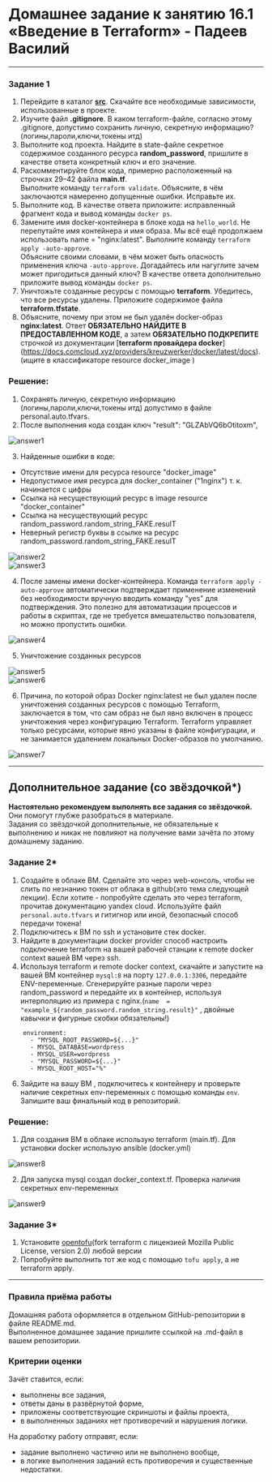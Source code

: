 # Домашнее задание к занятию 16.1 «Введение в Terraform» - Падеев Василий

------

### Задание 1

1. Перейдите в каталог [**src**](https://github.com/netology-code/ter-homeworks/tree/main/01/src). Скачайте все необходимые зависимости, использованные в проекте.  
2. Изучите файл **.gitignore**. В каком terraform-файле, согласно этому .gitignore, допустимо сохранить личную, секретную информацию?(логины,пароли,ключи,токены итд)  
3. Выполните код проекта. Найдите  в state-файле секретное содержимое созданного ресурса **random_password**, пришлите в качестве ответа конкретный ключ и его значение.  
4. Раскомментируйте блок кода, примерно расположенный на строчках 29–42 файла **main.tf**.  
Выполните команду ```terraform validate```. Объясните, в чём заключаются намеренно допущенные ошибки. Исправьте их.  
5. Выполните код. В качестве ответа приложите: исправленный фрагмент кода и вывод команды ```docker ps```.  
6. Замените имя docker-контейнера в блоке кода на ```hello_world```. Не перепутайте имя контейнера и имя образа. Мы всё ещё продолжаем использовать name = "nginx:latest". Выполните команду ```terraform apply -auto-approve```.  
Объясните своими словами, в чём может быть опасность применения ключа  ```-auto-approve```. Догадайтесь или нагуглите зачем может пригодиться данный ключ? В качестве ответа дополнительно приложите вывод команды ```docker ps```.  
8. Уничтожьте созданные ресурсы с помощью **terraform**. Убедитесь, что все ресурсы удалены. Приложите содержимое файла **terraform.tfstate**.   
9. Объясните, почему при этом не был удалён docker-образ **nginx:latest**. Ответ **ОБЯЗАТЕЛЬНО НАЙДИТЕ В ПРЕДОСТАВЛЕННОМ КОДЕ**, а затем **ОБЯЗАТЕЛЬНО ПОДКРЕПИТЕ** строчкой из документации [**terraform провайдера docker**]  (https://docs.comcloud.xyz/providers/kreuzwerker/docker/latest/docs).  (ищите в классификаторе resource docker_image )


### Решение:

1. Сохранять личную, секретную информацию (логины,пароли,ключи,токены итд) допустимо в файле personal.auto.tfvars.  
2. После выполнения кода создан ключ "result": "GLZAbVQ6bOtitoxm",

![answer1](https://github.com/Vasiliy-Ser/Introduction_to_Terraform_16.1/blob/e7039364b0d787d97d8cedb1360ce27603e8b5c3/png/1.2.png)

3. Найденные ошибки в коде:  
- Отсутствие имени для ресурса resource "docker_image"  
- Недопустимое имя ресурса для docker_container ("1nginx") т. к. начинается с цифры   
- Ссылка на несуществующий ресурс в image resource "docker_container"   
- Ссылка на несуществующий ресурс random_password.random_string_FAKE.resulT  
- Неверный регистр буквы в ссылке на ресурс random_password.random_string_FAKE.resulT  

![answer2](https://github.com/Vasiliy-Ser/Introduction_to_Terraform_16.1/blob/e7039364b0d787d97d8cedb1360ce27603e8b5c3/png/1.3.png)  
![answer3](https://github.com/Vasiliy-Ser/Introduction_to_Terraform_16.1/blob/e7039364b0d787d97d8cedb1360ce27603e8b5c3/png/1.4.png)

4. После замены имени docker-контейнера. Команда ```terraform apply -auto-approve``` автоматически подтверждает применение изменений без необходимости вручную вводить команду "yes" для подтверждения. Это полезно для автоматизации процессов и работы в скриптах, где не требуется вмешательство пользователя, но можно пропустить ошибки.  

![answer4](https://github.com/Vasiliy-Ser/Introduction_to_Terraform_16.1/blob/e7039364b0d787d97d8cedb1360ce27603e8b5c3/png/1.5.png)

5. Уничтожение созданных ресурсов

![answer5](https://github.com/Vasiliy-Ser/Introduction_to_Terraform_16.1/blob/e7039364b0d787d97d8cedb1360ce27603e8b5c3/png/1.6.png)  
![answer6](https://github.com/Vasiliy-Ser/Introduction_to_Terraform_16.1/blob/b20a3d42d8a961b66f7a56eff8fb44bcf9e2e35d/png/1.7.png)

6. Причина, по которой образ Docker nginx:latest не был удален после уничтожения созданных ресурсов с помощью Terraform, заключается в том, что сам образ не был явно включен в процесс уничтожения через конфигурацию Terraform. Terraform управляет только ресурсами, которые явно указаны в файле конфигурации, и не занимается удалением локальных Docker-образов по умолчанию.

![answer7](https://github.com/Vasiliy-Ser/Introduction_to_Terraform_16.1/blob/b20a3d42d8a961b66f7a56eff8fb44bcf9e2e35d/png/1.8.png)

------

## Дополнительное задание (со звёздочкой*)

**Настоятельно рекомендуем выполнять все задания со звёздочкой.** Они помогут глубже разобраться в материале.   
Задания со звёздочкой дополнительные, не обязательные к выполнению и никак не повлияют на получение вами зачёта по этому домашнему заданию. 

### Задание 2*

1. Создайте в облаке ВМ. Сделайте это через web-консоль, чтобы не слить по незнанию токен от облака в github(это тема следующей лекции). Если хотите - попробуйте сделать это через terraform, прочитав документацию yandex cloud. Используйте файл ```personal.auto.tfvars``` и гитигнор или иной, безопасный способ передачи токена!
2. Подключитесь к ВМ по ssh и установите стек docker.
3. Найдите в документации docker provider способ настроить подключение terraform на вашей рабочей станции к remote docker context вашей ВМ через ssh.
4. Используя terraform и  remote docker context, скачайте и запустите на вашей ВМ контейнер ```mysql:8``` на порту ```127.0.0.1:3306```, передайте ENV-переменные. Сгенерируйте разные пароли через random_password и передайте их в контейнер, используя интерполяцию из примера с nginx.(```name  = "example_${random_password.random_string.result}"```  , двойные кавычки и фигурные скобки обязательны!) 
```
    environment:
      - "MYSQL_ROOT_PASSWORD=${...}"
      - MYSQL_DATABASE=wordpress
      - MYSQL_USER=wordpress
      - "MYSQL_PASSWORD=${...}"
      - MYSQL_ROOT_HOST="%"
```

6. Зайдите на вашу ВМ , подключитесь к контейнеру и проверьте наличие секретных env-переменных с помощью команды ```env```. Запишите ваш финальный код в репозиторий.

### Решение:

1. Для создания ВМ в облаке использую terraform (main.tf). Для установки docker использую ansible (docker.yml)

![answer8](https://github.com/Vasiliy-Ser/Introduction_to_Terraform_16.1/blob/b20a3d42d8a961b66f7a56eff8fb44bcf9e2e35d/png/2.1.png)

2. Для запуска mysql создал docker_context.tf. Проверка наличия секретных env-переменных

![answer9](hhttps://github.com/Vasiliy-Ser/Introduction_to_Terraform_16.1/blob/b20a3d42d8a961b66f7a56eff8fb44bcf9e2e35d/png/2.2.png)


### Задание 3*
1. Установите [opentofu](https://opentofu.org/)(fork terraform с лицензией Mozilla Public License, version 2.0) любой версии
2. Попробуйте выполнить тот же код с помощью ```tofu apply```, а не terraform apply.
------

### Правила приёма работы

Домашняя работа оформляется в отдельном GitHub-репозитории в файле README.md.   
Выполненное домашнее задание пришлите ссылкой на .md-файл в вашем репозитории.

### Критерии оценки

Зачёт ставится, если:

* выполнены все задания,
* ответы даны в развёрнутой форме,
* приложены соответствующие скриншоты и файлы проекта,
* в выполненных заданиях нет противоречий и нарушения логики.

На доработку работу отправят, если:

* задание выполнено частично или не выполнено вообще,
* в логике выполнения заданий есть противоречия и существенные недостатки. 

